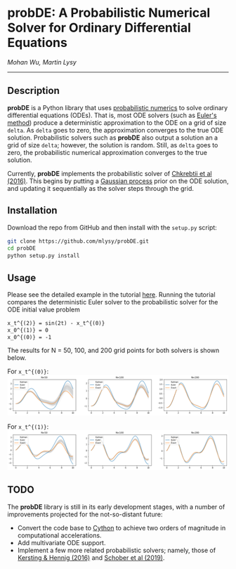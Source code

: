# **probDE:** A Probabilistic Numerical Solver for Ordinary Differential Equations

*Mohan Wu, Martin Lysy*

---

## Description

**probDE** is a Python library that uses [probabilistic numerics](http://probabilistic-numerics.org/) to solve ordinary differential equations (ODEs).  That is, most ODE solvers (such as [Euler's method](https://en.wikipedia.org/wiki/Euler_method)) produce a deterministic approximation to the ODE on a grid of size `delta`.  As `delta` goes to zero, the approximation converges to the true ODE solution.  Probabilistic solvers such as **probDE** also output a solution an a grid of size `delta`; however, the solution is random.  Still, as `delta` goes to zero, the probabilistic numerical approximation converges to the true solution.

Currently, **probDE** implements the probabilistic solver of [Chkrebtii et al (2016)](https://projecteuclid.org/euclid.ba/1473276259).  This begins by putting a [Gaussian process](https://en.wikipedia.org/wiki/Gaussian_process) prior on the ODE solution, and updating it sequentially as the solver steps through the grid.

## Installation

Download the repo from GitHub and then install with the `setup.py` script:

```bash
git clone https://github.com/mlysy/probDE.git
cd probDE
python setup.py install
```

## Usage

Please see the detailed example in the tutorial [here](probDE/Examples/tutorial.ipynb).  Running the tutorial compares the deterministic Euler solver to the probabilistic solver for the ODE initial value problem

```
x_t^{(2)} = sin(2t) - x_t^{(0)}
x_0^{(1)} = 0
x_0^{(0)} = -1
```

The results for N = 50, 100, and 200 grid points for both solvers is shown below.

For `x_t^{(0)}`:
![chkrebtii_x0](/Docs/Figures/chkrebtii_x0.png)

For `x_t^{(1)}`:
![chkrebtii_x1](/Docs/Figures/chkrebtii_x1.png)

## TODO

The **probDE** library is still in its early development stages, with a number of improvements projected for the not-so-distant future:

- Convert the code base to [Cython](https://cython.org/) to achieve two orders of magnitude in computational accelerations.
- Add multivariate ODE support.
- Implement a few more related probabilistic solvers; namely, those of [Kersting & Hennig (2016)](http://www.auai.org/uai2016/proceedings/papers/163.pdf) and [Schober et al (2019)](https://link.springer.com/content/pdf/10.1007/s11222-017-9798-7.pdf).
